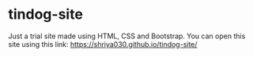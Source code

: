# tindog-site

Just a trial site made using HTML, CSS and Bootstrap.
You can open this site using this link: https://shriya030.github.io/tindog-site/
